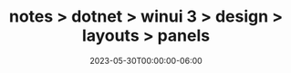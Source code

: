 ---
title: "notes > dotnet > winui 3 > design > layouts > panels"
date: "2023-05-30T00:00:00-06:00"
draft: false
---